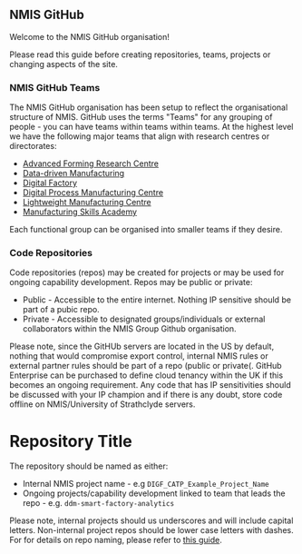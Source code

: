 ## NMIS GitHub
Welcome to the NMIS GitHub organisation!

Please read this guide before creating repositories, teams, projects or changing aspects of the site.

### NMIS GitHub Teams
The NMIS GitHub organisation has been setup to reflect the organisational structure of NMIS. GitHub uses the terms "Teams" for any grouping of people - you can have teams within teams within teams. At the highest level we have the following major teams that align with research centres or directorates:

- [Advanced Forming Research Centre](https://github.com/orgs/nmis-group/teams/advanced-forming-research-centre)
- [Data-driven Manufacturing](https://github.com/orgs/nmis-group/teams/data-driven-manufacturing)
- [Digital Factory](https://github.com/orgs/nmis-group/teams/digital-factory)
- [Digital Process Manufacturing Centre](https://github.com/orgs/nmis-group/teams/digital-process-manufacturing-centre)
- [Lightweight Manufacturing Centre](https://github.com/orgs/nmis-group/teams/lightweight-manufacturing-centre)
- [Manufacturing Skills Academy](https://github.com/orgs/nmis-group/teams/manufacturing-skills-academy)

Each functional group can be organised into smaller teams if they desire.

### Code Repositories
Code repositories (repos) may be created for projects or may be used for ongoing capability development. Repos may be public or private:

- Public - Accessible to the entire internet. Nothing IP sensitive should be part of a pubic repo.
- Private - Accessible to designated groups/individuals or external collaborators within the NMIS Group Github organisation.

Please note, since the GitHUb servers are located in the US by default, nothing that would compromise export control, internal NMIS rules or external partner rules should be part of a repo (public or private(. GitHub Enterprise can be purchased to define cloud tenancy within the UK if this becomes an ongoing requirement. Any code that has IP sensitivities should be discussed with your IP champion and if there is any doubt, store code offline on NMIS/University of Strathclyde servers.

# Repository Title

The repository should be named as either:
- Internal NMIS project name - e.g `DIGF_CATP_Example_Project_Name`
- Ongoing projects/capability development linked to team that leads the repo - e.g. `ddm-smart-factory-analytics`

Please note, internal projects should us underscores and will include capital letters. Non-internal project repos should be lower case letters with dashes. For for details on repo naming, please refer to [this guide](https://github.com/nmis-group/.github/blob/main/guide--repo-naming-conventions.md).
